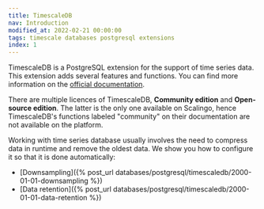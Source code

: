 ```yaml
---
title: TimescaleDB
nav: Introduction
modified_at: 2022-02-21 00:00:00
tags: timescale databases postgresql extensions
index: 1
---
```


TimescaleDB is a PostgreSQL extension for the support of time series data.
This extension adds several features and functions. You can find more information
on the [official documentation](https://docs.timescale.com/api/latest).

There are multiple licences of TimescaleDB, __Community edition__ and
__Open-source edition__. The latter is the only one available on Scalingo, hence
TimescaleDB's functions labeled "community" on their documentation
are not available on the platform.

Working with time series database usually involves the need to compress data
in runtime and remove the oldest data. We show you how to configure it
so that it is done automatically:
* [Downsampling]({% post_url databases/postgresql/timescaledb/2000-01-01-downsampling %})
* [Data retention]({% post_url databases/postgresql/timescaledb/2000-01-01-data-retention %})

